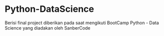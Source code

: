 # Python-DataScience
Berisi final project diberikan pada saat mengikuti BootCamp Python - Data Science yang diadakan oleh SanberCode

